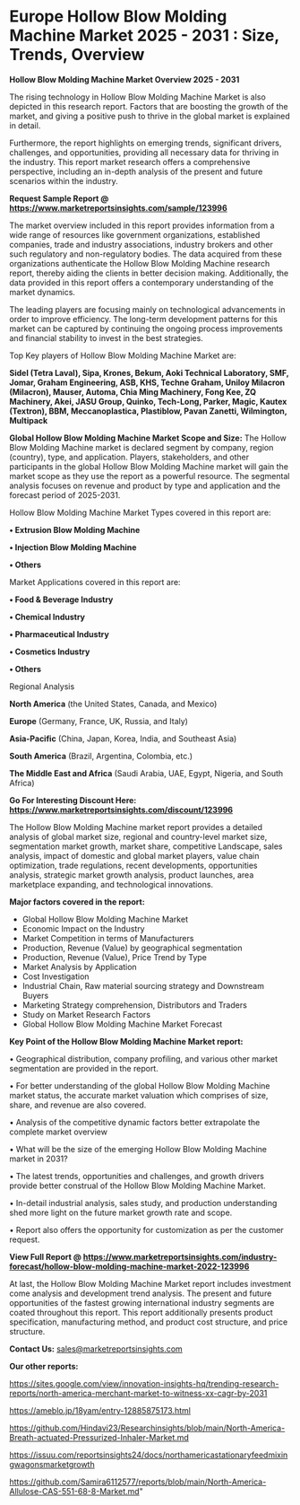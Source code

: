 # Europe Hollow Blow Molding Machine Market 2025 - 2031 : Size, Trends, Overview

<Strong> Hollow Blow Molding Machine Market Overview 2025 - 2031</strong>

The rising technology in Hollow Blow Molding Machine Market is also depicted in this research report. Factors that are boosting the growth of the market, and giving a positive push to thrive in the global market is explained in detail.

Furthermore, the report highlights on emerging trends, significant drivers, challenges, and opportunities, providing all necessary data for thriving in the industry. This report market research offers a comprehensive perspective, including an in-depth analysis of the present and future scenarios within the industry.

<strong>Request Sample Report @ <a href=https://www.marketreportsinsights.com/sample/123996>https://www.marketreportsinsights.com/sample/123996</a></strong>

The market overview included in this report provides information from a wide range of resources like government organizations, established companies, trade and industry associations, industry brokers and other such regulatory and non-regulatory bodies. The data acquired from these organizations authenticate the Hollow Blow Molding Machine research report, thereby aiding the clients in better decision making. Additionally, the data provided in this report offers a contemporary understanding of the market dynamics.

The leading players are focusing mainly on technological advancements in order to improve efficiency. The long-term development patterns for this market can be captured by continuing the ongoing process improvements and financial stability to invest in the best strategies.

Top Key players of Hollow Blow Molding Machine Market are:

<strong>Sidel (Tetra Laval), Sipa, Krones, Bekum, Aoki Technical Laboratory, SMF, Jomar, Graham Engineering, ASB, KHS, Techne Graham, Uniloy Milacron (Milacron), Mauser, Automa, Chia Ming Machinery, Fong Kee, ZQ Machinery, Akei, JASU Group, Quinko, Tech-Long, Parker, Magic, Kautex (Textron), BBM, Meccanoplastica, Plastiblow, Pavan Zanetti, Wilmington, Multipack</strong>

<strong><b>Global Hollow Blow Molding Machine Market Scope and Size:</b></strong>
The Hollow Blow Molding Machine market is declared segment by company, region (country), type, and application. Players, stakeholders, and other participants in the global Hollow Blow Molding Machine market will gain the market scope as they use the report as a powerful resource. The segmental analysis focuses on revenue and product by type and application and the forecast period of 2025-2031.

Hollow Blow Molding Machine Market Types covered in this report are:

<strong>• Extrusion Blow Molding Machine

• Injection Blow Molding Machine

• Others</strong>

Market Applications covered in this report are:

<strong>• Food & Beverage Industry

• Chemical Industry

• Pharmaceutical Industry

• Cosmetics Industry

• Others</strong> 

Regional Analysis

<strong>North America</strong> (the United States, Canada, and Mexico)

<strong>Europe</strong> (Germany, France, UK, Russia, and Italy)

<strong>Asia-Pacific</strong> (China, Japan, Korea, India, and Southeast Asia)

<strong>South America</strong> (Brazil, Argentina, Colombia, etc.)

<strong>The Middle East and Africa</strong> (Saudi Arabia, UAE, Egypt, Nigeria, and South Africa)

<strong>Go For Interesting Discount Here: <a href=https://www.marketreportsinsights.com/discount/123996>https://www.marketreportsinsights.com/discount/123996</a></strong>

The Hollow Blow Molding Machine market report provides a detailed analysis of global market size, regional and country-level market size, segmentation market growth, market share, competitive Landscape, sales analysis, impact of domestic and global market players, value chain optimization, trade regulations, recent developments, opportunities analysis, strategic market growth analysis, product launches, area marketplace expanding, and technological innovations.

<strong><b>Major factors covered in the report:</b></strong>
<ul>
  <li>Global Hollow Blow Molding Machine Market </li>
  <li>Economic Impact on the Industry</li>
  <li>Market Competition in terms of Manufacturers</li>
  <li>Production, Revenue (Value) by geographical segmentation</li>
  <li>Production, Revenue (Value), Price Trend by Type</li>
  <li>Market Analysis by Application</li>
  <li>Cost Investigation</li>
  <li>Industrial Chain, Raw material sourcing strategy and Downstream Buyers</li>
  <li>Marketing Strategy comprehension, Distributors and Traders</li>
  <li>Study on Market Research Factors</li>
  <li>Global Hollow Blow Molding Machine Market Forecast</li>
</ul>

<strong><b>Key Point of the Hollow Blow Molding Machine Market report:</b></strong>

• Geographical distribution, company profiling, and various other market segmentation are provided in the report.

• For better understanding of the global Hollow Blow Molding Machine market status, the accurate market valuation which comprises of size, share, and revenue are also covered.

• Analysis of the competitive dynamic factors better extrapolate the complete market overview

• What will be the size of the emerging Hollow Blow Molding Machine market in 2031?

• The latest trends, opportunities and challenges, and growth drivers provide better construal of the Hollow Blow Molding Machine Market.

• In-detail industrial analysis, sales study, and production understanding shed more light on the future market growth rate and scope.

• Report also offers the opportunity for customization as per the customer request.

<strong><b>View Full Report @ <a href=https://www.marketreportsinsights.com/industry-forecast/hollow-blow-molding-machine-market-2022-123996>https://www.marketreportsinsights.com/industry-forecast/hollow-blow-molding-machine-market-2022-123996</a></b></strong>


At last, the Hollow Blow Molding Machine Market report includes investment come analysis and development trend analysis. The present and future opportunities of the fastest growing international industry segments are coated throughout this report. This report additionally presents product specification, manufacturing method, and product cost structure, and price structure.

<strong>Contact Us:</strong>
sales@marketreportsinsights.com

<strong>Our other reports:</strong>

<a href=https://sites.google.com/view/innovation-insights-hq/trending-research-reports/north-america-merchant-market-to-witness-xx-cagr-by-2031>https://sites.google.com/view/innovation-insights-hq/trending-research-reports/north-america-merchant-market-to-witness-xx-cagr-by-2031</a>

<a href=https://ameblo.jp/18yam/entry-12885875173.html>https://ameblo.jp/18yam/entry-12885875173.html</a>

<a href=https://github.com/Hindavi23/Researchinsights/blob/main/North-America-Breath-actuated-Pressurized-Inhaler-Market.md>https://github.com/Hindavi23/Researchinsights/blob/main/North-America-Breath-actuated-Pressurized-Inhaler-Market.md</a>

<a href=https://issuu.com/reportsinsights24/docs/northamericastationaryfeedmixingwagonsmarketgrowth>https://issuu.com/reportsinsights24/docs/northamericastationaryfeedmixingwagonsmarketgrowth</a>

<a href=https://github.com/Samira6112577/reports/blob/main/North-America-Allulose-CAS-551-68-8-Market.md>https://github.com/Samira6112577/reports/blob/main/North-America-Allulose-CAS-551-68-8-Market.md</a>"
